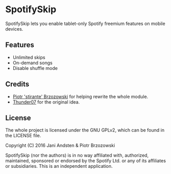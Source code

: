 # SpotifySkip

SpotifySkip lets you enable tablet-only Spotify freemium features on mobile devices.

## Features
- Unlimited skips
- On-demand songs
- Disable shuffle mode

## Credits

- <a href="http://forum.xda-developers.com/member.php?u=6799056">Piotr 'stirante' Brzozowski</a> for helping rewrite the whole module.
- <a href="http://forum.xda-developers.com/member.php?u=618483">Thunder07</a> for the original idea.

## License

The whole project is licensed under the GNU GPLv2, which can be found in the LICENSE file.

Copyright (C) 2016 Jani Andsten & Piotr Brzozowski

SpotifySkip (nor the authors) is in no way affiliated with, authorized, maintained, sponsored or endorsed by the Spotify Ltd. or any of its affiliates or subsidiaries. This is an independent application.
